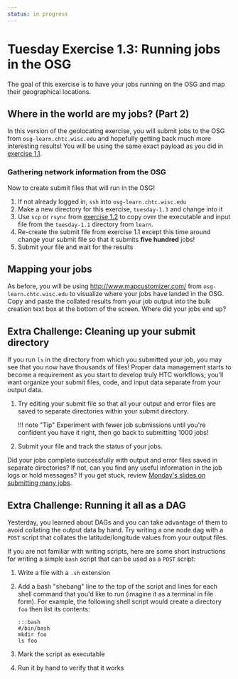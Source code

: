 ```yaml
---
status: in progress
---
```


Tuesday Exercise 1.3: Running jobs in the OSG
=============================================

The goal of this exercise is to have your jobs running on the OSG and map their geographical locations.

Where in the world are my jobs? (Part 2)
----------------------------------------

In this version of the geolocating exercise, you will submit jobs to the OSG from `osg-learn.chtc.wisc.edu` and
hopefully getting back much more interesting results!
You will be using the same exact payload as you did in [exercise 1.1](/materials/day2/part1-ex1-submit-refresher).

### Gathering network information from the OSG

Now to create submit files that will run in the OSG!

1. If not already logged in, `ssh` into `osg-learn.chtc.wisc.edu`
1. Make a new directory for this exercise, `tuesday-1.3` and change into it
1. Use `scp` or `rsync` from [exercise 1.2](/materials/day2/part1-ex2-login-scp) to copy over the executable and input
   file from the `tuesday-1.1` directory from `learn`.
1. Re-create the submit file from exercise 1.1 except this time around change your submit file so that it submits **five
   hundred** jobs!
1. Submit your file and wait for the results

Mapping your jobs
-----------------

As before, you will be using <http://www.mapcustomizer.com/> from `osg-learn.chtc.wisc.edu` to visualize where your jobs
have landed in the OSG.
Copy and paste the collated results from your job output into the bulk creation text box at the bottom of the screen.
Where did your jobs end up?

Extra Challenge: Cleaning up your submit directory
--------------------------------------------------

If you run `ls` in the directory from which you submitted your job, you may see that you now have thousands of files!
Proper data management starts to become a requirement as you start to develop truly HTC workflows;
you'll want organize your submit files, code, and input data separate from your output data.

1. Try editing your submit file so that all your output and error files are saved to separate directories within your
   submit directory.
   
    !!! note "Tip"
        Experiment with fewer job submissions until you're confident you have it right, then go back to submitting 1000
        jobs!

1. Submit your file and track the status of your jobs.

Did your jobs complete successfully with output and error files saved in separate directories?
If not, can you find any useful information in the job logs or hold messages?
If you get stuck, review [Monday's slides on submitting many jobs](/materials/day1/files/osgus18-day1-part2-many-HTCondor-jobs.pdf).

Extra Challenge: Running it all as a DAG
----------------------------------------

Yesterday, you learned about DAGs and you can take advantage of them to avoid collating the output data by hand.
Try writing a one node dag with a `POST` script that collates the latitude/longitude values from your output files.

If you are not familiar with writing scripts, here are some short instructions for writing a simple `bash` script that
can be used as a `POST` script:

1.  Write a file with a `.sh` extension
1.  Add a bash "shebang" line to the top of the script and lines for each shell command that you'd like to run (imagine
    it as a terminal in file form).
    For example, the following shell script would create a directory `foo` then list its contents:

        :::bash
        #/bin/bash
        mkdir foo
        ls foo

1.  Mark the script as executable
1.  Run it by hand to verify that it works

